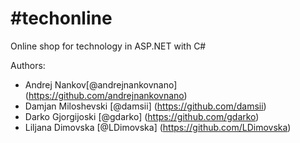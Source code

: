 # #techonline
Online shop for technology in ASP.NET with C#

Authors:
* Andrej Nankov[@andrejnankovnano] (https://github.com/andrejnankovnano)
* Damjan Miloshevski [@damsii] (https://github.com/damsii)
* Darko Gjorgijoski [@gdarko] (https://github.com/gdarko)
* Liljana Dimovska [@LDimovska] (https://github.com/LDimovska)
